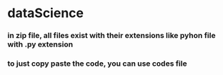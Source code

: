 # dataScience
### in zip file, all files exist with their extensions like pyhon file with .py extension
### to just copy paste the code, you can use codes file
